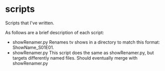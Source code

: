 # scripts

Scripts that I've written.

As follows are a brief description of each script:
* showRenamer.py    Renames tv shows in a directory to match this format: ShowName_S01E01.
* showRenamer.py    This script does the same as showRenamer.py, but targets differently named files. Should eventually merge with showRenamer.py
